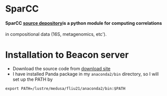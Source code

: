 #   SparCC 

#### SparCC [source depository](https://bitbucket.org/yonatanf/sparcc)is a python module for computing correlations
in compositional data (16S, metagenomics, etc').

# Installation to Beacon server
* Download the source code from [download site](https://bitbucket.org/yonatanf/sparcc/get/05f4d3f31d77.zip)
* I have installed Panda package in my ``anaconda2/bin`` directory, so I will set up the PATH by 
```
export PATH=/lustre/medusa/fliu21/anaconda2/bin:$PATH
```
